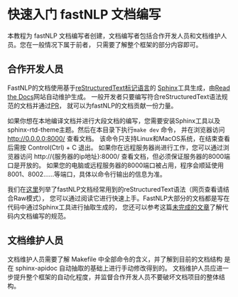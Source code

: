 # 快速入门 fastNLP 文档编写

本教程为 fastNLP 文档编写者创建，文档编写者包括合作开发人员和文档维护人员。您在一般情况下属于前者，
只需要了解整个框架的部分内容即可。

## 合作开发人员

FastNLP的文档使用基于[reStructuredText标记语言](http://docutils.sourceforge.net/rst.html)的
[Sphinx](http://sphinx.pocoo.org/)工具生成，由[Read the Docs](https://readthedocs.org/)网站自动维护生成。
一般开发者只要编写符合reStructuredText语法规范的文档并通过[PR](https://help.github.com/en/articles/about-pull-requests)，
就可以为fastNLP的文档贡献一份力量。

如果你想在本地编译文档并进行大段文档的编写，您需要安装Sphinx工具以及sphinx-rtd-theme主题。然后在本目录下执行`make dev` 命令，
并在浏览器访问 http://0.0.0.0:8000/ 查看文档。 该命令只支持Linux和MacOS系统，在结束查看后需按 Control(Ctrl) + C 退出。
如果你在远程服务器尚进行工作，您可以通过浏览器访问 http://{服务器的ip地址}:8000/ 查看文档，但必须保证服务器的8000端口是开放的。
如果您的电脑或远程服务器的8000端口被占用，程序会顺延使用8001、8002……等端口，具体以命令行输出的信息为准。

我们在[这里](./source/user/example.rst)列举了fastNLP文档经常用到的reStructuredText语法（网页查看请结合Raw模式），
您可以通过阅读它进行快速上手。FastNLP大部分的文档都是写在代码中通过Sphinx工具进行抽取生成的，
您还可以参考这篇[未完成的文章](./source/user/docs_in_code.rst)了解代码内文档编写的规范。

## 文档维护人员

文档维护人员需要了解 Makefile 中全部命令的含义，并了解到目前的文档结构
是在 sphinx-apidoc 自动抽取的基础上进行手动修改得到的。
文档维护人员应进一步提升整个框架的自动化程度，并监督合作开发人员不要破坏文档项目的整体结构。